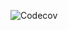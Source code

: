 ![Codecov](https://img.shields.io/codecov/c/github/OliTheHoodieBoi/CI-Test?token=81a5c23c-d3b5-4153-ae16-06a65d612589)